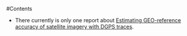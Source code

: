 #Contents
- There currently is only one report about [Estimating GEO-reference accuracy of satellite imagery with DGPS traces](2016-10-02_MS/README.md).
